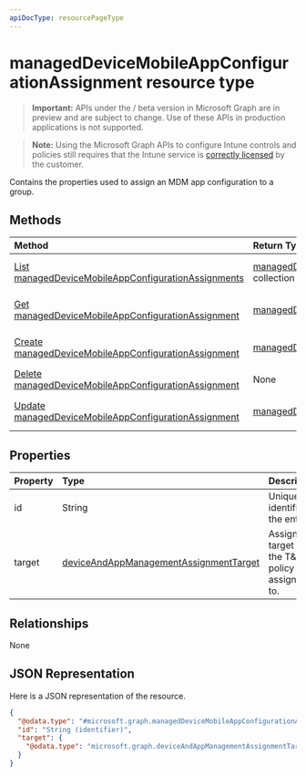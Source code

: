 ```yaml
---
apiDocType: resourcePageType
---
```

# managedDeviceMobileAppConfigurationAssignment resource type

> **Important:** APIs under the / beta version in Microsoft Graph are in preview and are subject to change. Use of these APIs in production applications is not supported.

> **Note:** Using the Microsoft Graph APIs to configure Intune controls and policies still requires that the Intune service is [correctly licensed](https://go.microsoft.com/fwlink/?linkid=839381) by the customer.

Contains the properties used to assign an MDM app configuration to a group.
## Methods
|Method|Return Type|Description|
|:---|:---|:---|
|[List managedDeviceMobileAppConfigurationAssignments](../api/intune_apps_manageddevicemobileappconfigurationassignment_list.md)|[managedDeviceMobileAppConfigurationAssignment](../resources/intune_apps_manageddevicemobileappconfigurationassignment.md) collection|List properties and relationships of the [managedDeviceMobileAppConfigurationAssignment](../resources/intune_apps_manageddevicemobileappconfigurationassignment.md) objects.|
|[Get managedDeviceMobileAppConfigurationAssignment](../api/intune_apps_manageddevicemobileappconfigurationassignment_get.md)|[managedDeviceMobileAppConfigurationAssignment](../resources/intune_apps_manageddevicemobileappconfigurationassignment.md)|Read properties and relationships of the [managedDeviceMobileAppConfigurationAssignment](../resources/intune_apps_manageddevicemobileappconfigurationassignment.md) object.|
|[Create managedDeviceMobileAppConfigurationAssignment](../api/intune_apps_manageddevicemobileappconfigurationassignment_create.md)|[managedDeviceMobileAppConfigurationAssignment](../resources/intune_apps_manageddevicemobileappconfigurationassignment.md)|Create a new [managedDeviceMobileAppConfigurationAssignment](../resources/intune_apps_manageddevicemobileappconfigurationassignment.md) object.|
|[Delete managedDeviceMobileAppConfigurationAssignment](../api/intune_apps_manageddevicemobileappconfigurationassignment_delete.md)|None|Deletes a [managedDeviceMobileAppConfigurationAssignment](../resources/intune_apps_manageddevicemobileappconfigurationassignment.md).|
|[Update managedDeviceMobileAppConfigurationAssignment](../api/intune_apps_manageddevicemobileappconfigurationassignment_update.md)|[managedDeviceMobileAppConfigurationAssignment](../resources/intune_apps_manageddevicemobileappconfigurationassignment.md)|Update the properties of a [managedDeviceMobileAppConfigurationAssignment](../resources/intune_apps_manageddevicemobileappconfigurationassignment.md) object.|

## Properties
|Property|Type|Description|
|:---|:---|:---|
|id|String|Unique identifier of the entity.|
|target|[deviceAndAppManagementAssignmentTarget](../resources/intune_shared_deviceandappmanagementassignmenttarget.md)|Assignment target that the T&C policy is assigned to.|

## Relationships
None
## JSON Representation
Here is a JSON representation of the resource.
<!-- {
  "blockType": "resource",
  "keyProperty": "id",
  "@odata.type": "microsoft.graph.managedDeviceMobileAppConfigurationAssignment"
}
-->
``` json
{
  "@odata.type": "#microsoft.graph.managedDeviceMobileAppConfigurationAssignment",
  "id": "String (identifier)",
  "target": {
    "@odata.type": "microsoft.graph.deviceAndAppManagementAssignmentTarget"
  }
}
```





